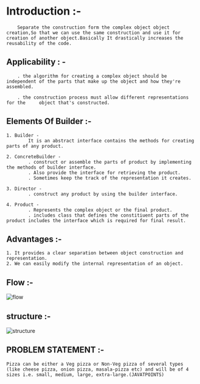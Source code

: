 # Introduction :- 

		Separate the construction form the complex object object creation,So that we can use the same construction and use it for creation of another object.Basically It drastically increases the reusability of the code.

## Applicability : -

		. the algorithm for creating a complex object should be independent of the parts that make up the object and how they're assembled.
		
		. the construction process must allow different representations for the 	object that's constructed.


## Elements Of Builder :- 

	1. Builder -
			It is an abstract interface contains the methods for creating parts of any product.
			
	2. ConcreteBuilder -
			. construct or assemble the parts of product by implementing the methods of builder interface.
			. Also provide the interface for retrieving the product.
			. Sometimes keep the track of the representation it creates.
			
	3. Director -
			. construct any product by using the builder interface.
			
	4. Product -
			. Represents the complex object or the final product.
			. includes class that defines the constitiuent parts of the product includes the interface which is required for final result.

## Advantages :-   
     
	1. It provides a clear separation between object construction and representation.
	2. We can easily modify the internal representation of an object.
	 			
## Flow :-			
![flow](file:///home/keder/Public/Design_pattern/DesignPattern/src/in/design_patt/builder/Flow.png)	
		
## structure :-
![structure](file:///home/keder/Public/Design_pattern/DesignPattern/src/in/design_patt/builder/structure.png)
	 			
## PROBLEM STATEMENT :-
			
	Pizza can be either a Veg pizza or Non-Veg pizza of several types (like cheese pizza, onion pizza, masala-pizza etc) and will be of 4 sizes i.e. small, medium, large, extra-large.(JAVATPOINTS)
			

			
			
			